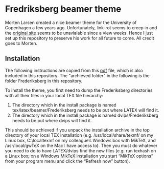 # Fredriksberg beamer theme #

Morten Larsen created a nice beamer theme for the University of Copenhagen a few years ago. Unfortunately, link-rot seems to creep in and the [original site](http://matdat.life.ku.dk/LaTeX/Frederiksberg) seems to be unavialable since a view weeks. Hence I just set up this repository to preserve his work for all future to come. All credit goes to Morten.

## Installation ##
The following instructions are copied from this [pdf](http://www.latexstudio.net/wp-content/uploads/2015/06/FrederiksbergUserGuide-2-2.pdf) file, which is also included in this repository. The "archieved folder" in the following is the folder Frederiksberg in this repository.

To install the theme, you first need to dump the Frederiksberg directories with all their files in your local TEX file hierarchy:

1. The directory which in the install package is named tex/latex/beamer/Frederiksberg needs to be put where LATEX will find it.
2. The directory which in the install package is named dvips/Frederiksberg needs to be put where dvips will find it.

This should be achieved if you unpack the installation archive in the top directory of your local TEX installation (e.g. /usr/local/share/texmf/ on my Linux box, C:\localtexmf on my colleague’s Windows box with MikTeX, and /usr/local/gwTeX on the Mac I have access to). Then you must do whatever you need to do to have LATEX/dvips find the new files (e.g. run texhash on a Linux box; on a Windows MikTeX installation you start “MikTeX options” from your program menu and click the “Refresh now” button).
